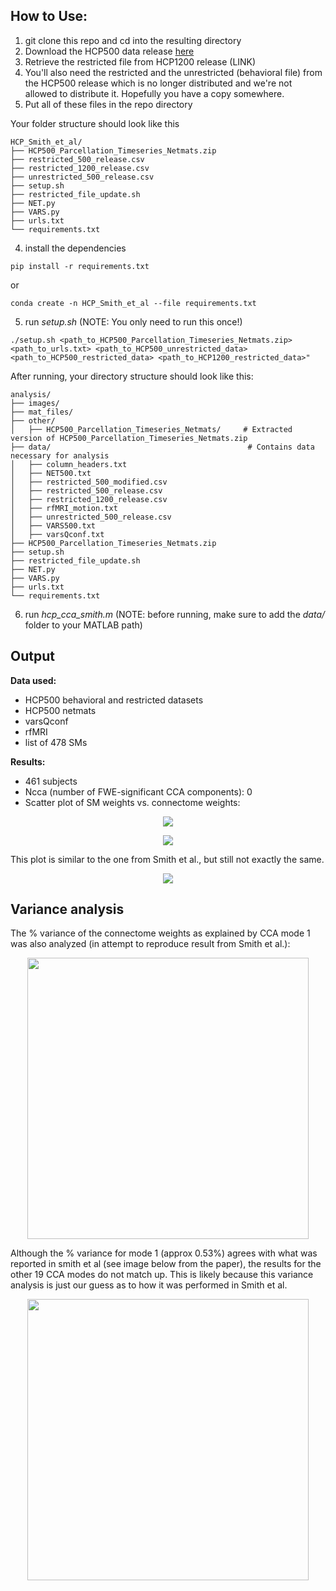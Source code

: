 ## How to Use:

1. git clone this repo and cd into the resulting directory
2. Download the HCP500 data release [here](https://db.humanconnectome.org/app/action/ChooseDownloadResources?project=HCP_Resources&resource=GroupAvg&filePath=HCP500_Parcellation_Timeseries_Netmats.zip)
3. Retrieve the restricted file from HCP1200 release (LINK)
4. You'll also need the restricted and the unrestricted (behavioral file) from the HCP500 release which is no longer distributed and we're not allowed to distribute it. Hopefully you have a copy somewhere.
4. Put all of these files in the repo directory

  Your folder structure should look like this
  
    HCP_Smith_et_al/
    ├── HCP500_Parcellation_Timeseries_Netmats.zip
    ├── restricted_500_release.csv
    ├── restricted_1200_release.csv
    ├── unrestricted_500_release.csv
    ├── setup.sh
    ├── restricted_file_update.sh
    ├── NET.py
    ├── VARS.py
    ├── urls.txt
    └── requirements.txt
  
4. install the dependencies 
```
pip install -r requirements.txt
```
or 
```
conda create -n HCP_Smith_et_al --file requirements.txt
```
5. run _setup.sh_ (NOTE: You only need to run this once!)

  ```
  ./setup.sh <path_to_HCP500_Parcellation_Timeseries_Netmats.zip> <path_to_urls.txt> <path_to_HCP500_unrestricted_data> <path_to_HCP500_restricted_data> <path_to_HCP1200_restricted_data>"
  ```

  After running, your directory structure should look like this:
  
    analysis/
    ├── images/
    ├── mat_files/
    ├── other/
    │   ├── HCP500_Parcellation_Timeseries_Netmats/     # Extracted version of HCP500_Parcellation_Timeseries_Netmats.zip
    ├── data/                                            # Contains data necessary for analysis
    │   ├── column_headers.txt
    │   ├── NET500.txt
    │   ├── restricted_500_modified.csv
    │   ├── restricted_500_release.csv
    │   ├── restricted_1200_release.csv
    │   ├── rfMRI_motion.txt
    │   ├── unrestricted_500_release.csv
    │   ├── VARS500.txt
    │   ├── varsQconf.txt
    ├── HCP500_Parcellation_Timeseries_Netmats.zip
    ├── setup.sh
    ├── restricted_file_update.sh
    ├── NET.py
    ├── VARS.py
    ├── urls.txt
    └── requirements.txt
    
6. run _hcp_cca_smith.m_ (NOTE: before running, make sure to add the _data/_ folder to your MATLAB path)

## Output
**Data used:**
  - HCP500 behavioral and restricted datasets
  - HCP500 netmats
  - varsQconf
  - rfMRI
  - list of 478 SMs
  
**Results:**
  - 461 subjects
  - Ncca (number of FWE-significant CCA components): 0
  - Scatter plot of SM weights vs. connectome weights:
<p align="Center">
  <img src="https://github.com/Ngoyal95/HCP_CCA_Analysis/blob/master/analysis3/images/analysis3_VvsU.png">
</p>
<p align="Center">
    <img src="https://github.com/Ngoyal95/HCP_CCA_Analysis/blob/master/analysis3/images/analysis3_regression.png">
</p>

This plot is similar to the one from Smith et al., but still not exactly the same.
<p align="Center">
    <img src="https://github.com/Ngoyal95/HCP_CCA_Analysis/blob/master/images/smith_SMsvsConnectome.png">
</p>

## Variance analysis

The % variance of the connectome weights as explained by CCA mode 1 was also analyzed (in attempt to reproduce result from Smith et al.):
<p align="Center">
  <img src="https://github.com/Ngoyal95/HCP_CCA_Analysis/blob/master/variance_analyses/analysis3/images/analysis3_percentvariance_explained.png" width=450>
</p>

Although the % variance for mode 1 (approx 0.53%) agrees with what was reported in smith et al (see image below from the paper), the results for the other 19 CCA modes do not match up. This is likely because this variance analysis is just our guess as to how it was performed in Smith et al.

<p align="Center">
  <img src="https://github.com/Ngoyal95/HCP_CCA_Analysis/blob/master/images/smith_percentvar.png" width=450>
</p>
